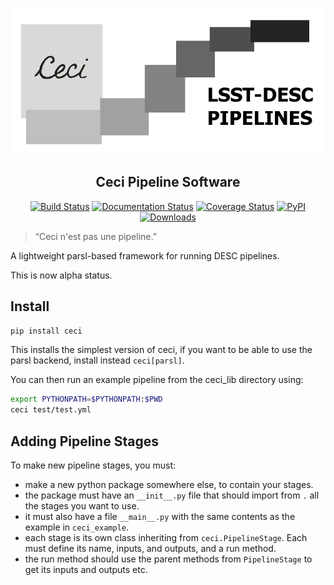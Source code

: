 ![Ceci Logo](ceci.png)


<h2 align="center">Ceci Pipeline Software</h2>

<p align="center">
<a href="https://travis-ci.org/LSSTDESC/ceci"><img alt="Build Status" src="https://travis-ci.org/LSSTDESC/ceci.svg?branch=master"></a>
<a href='https://ceci.readthedocs.io/en/latest/?badge=latest'><img src='https://readthedocs.org/projects/ceci/badge/?version=latest' alt='Documentation Status' /></a>
<a href="https://codecov.io/gh/LSSTDESC/ceci"><img alt="Coverage Status" src="https://codecov.io/gh/LSSTDESC/ceci/branch/master/graph/badge.svg"></a>
<a href="https://pypi.org/project/ceci/"><img alt="PyPI" src="https://img.shields.io/pypi/v/ceci"></a>
<a href="https://pepy.tech/project/ceci"><img alt="Downloads" src="https://pepy.tech/badge/ceci"></a>
</p>

> “Ceci n'est pas une pipeline.”

A lightweight parsl-based framework for running DESC pipelines.

This is now alpha status.

## Install

```bash
pip install ceci
```
This installs the simplest version of ceci, if you want to be able
to use the parsl backend, install instead `ceci[parsl]`.

You can then run an example pipeline from the ceci_lib directory using:

```bash
export PYTHONPATH=$PYTHONPATH:$PWD
ceci test/test.yml
```


Adding Pipeline Stages
----------------------

To make new pipeline stages, you must:

- make a new python package somewhere else, to contain your stages.
- the package must have an `__init__.py` file that should import from `.` all the stages you want to use.
- it must also have a file `__main__.py` with the same contents as the example in `ceci_example`.
- each stage is its own class inheriting from `ceci.PipelineStage`. Each must define its name, inputs, and outputs, and a run method.
- the run method should use the parent methods from `PipelineStage` to get its inputs and outputs etc.

